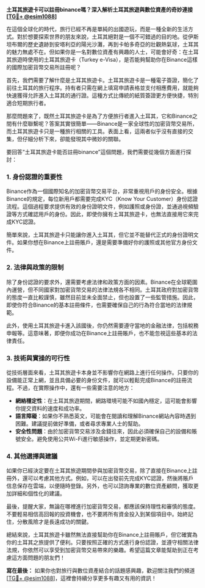 **土耳其旅遊卡可以註冊binance嗎？深入解析土耳其旅遊與數位資產的奇妙連接[[TG💪+ @esim1088](https://t.me/s/esim1088)]**

在這個全球化的時代，旅行已經不再是單純的出國遊玩，而是一種全新的生活方式。對於想要探索世界的朋友來說，土耳其絕對是一個不可錯過的目的地。從伊斯坦布爾的歷史遺跡到安塔利亞的陽光沙灘，再到卡帕多奇亞的壯觀熱氣球，土耳其的魅力無處不在。但如果你是一名對數位資產有興趣的人士，可能會好奇：在土耳其旅遊時使用的土耳其旅遊卡（Turkey e-Visa），是否能夠幫助你在Binance這樣的國際加密貨幣交易所註冊呢？

首先，我們需要了解什麼是土耳其旅遊卡。土耳其旅遊卡是一種電子簽證，簡化了前往土耳其的旅行程序。持有者只需在網上填寫申請表格並支付相應費用，就能夠快速獲得允許進入土耳其的通行證。這種方式比傳統的紙質簽證更方便快捷，特別適合短期旅行者。

那麼問題來了，既然土耳其旅遊卡是為了方便旅行者進入土耳其，它和Binance之間有什麼聯繫呢？答案其實很簡單——Binance是一家全球性的加密貨幣交易所，而土耳其旅遊卡只是一種旅行相關的工具。表面上看，這兩者似乎沒有直接的交集，但仔細分析下來，卻能發現其中微妙的關聯。

要回答“土耳其旅遊卡能否註冊binance”這個問題，我們需要從幾個方面進行探討：

### 1. **身份認證的重要性**
Binance作為一個國際知名的加密貨幣交易平台，非常重視用戶的身份安全。根據Binance的規定，每位新用戶都需要完成KYC（Know Your Customer）身份認證流程。這個過程要求提供有效的身份證明文件，例如護照或身份證，並通過視頻驗證等方式確認用戶的身份。因此，即使你擁有土耳其旅遊卡，也無法直接用它來完成KYC認證。

簡單來說，土耳其旅遊卡只能讓你進入土耳其，但它並不能替代正式的身份證明文件。如果你想在Binance上註冊賬戶，還是需要準備好你的護照或其他官方身份文件。

### 2. **法律與政策的限制**
除了身份認證的要求外，還需要考慮法律和政策方面的因素。Binance在全球範圍內運營，但不同國家對加密貨幣交易的法律法規各不相同。土耳其政府對加密貨幣的態度一直比較謹慎，雖然目前並未全面禁止，但也設置了一些監管措施。因此，即使你符合Binance的基本註冊條件，也需要確保自己的行為符合當地的法律規範。

此外，使用土耳其旅遊卡進入該國後，你仍然需要遵守當地的金融法律，包括稅務申報等。這意味著，即便你成功在Binance上註冊賬戶，也不能忽視這些基本的法律責任。

### 3. **技術與實操的可行性**
從技術層面來看，土耳其旅遊卡本身並不影響你在網路上進行任何操作。只要你的設備能正常上網，並且具備必要的身份文件，就可以輕鬆完成Binance的註冊流程。不過，在實際操作中，還有一些需要注意的地方：

- **網絡穩定性**：在土耳其旅遊期間，網路環境可能不如國內穩定，這可能會影響你提交資料的速度和成功率。
- **語言障礙**：如果你不熟悉英文，可能會在閱讀和理解Binance網站內容時遇到困難。建議提前做好準備，或者尋求專業人士的幫助。
- **安全性問題**：由於加密貨幣交易涉及金錢往來，因此必須確保自己的設備和賬號安全。避免使用公共Wi-Fi進行敏感操作，並定期更新密碼。

### 4. **其他選擇與建議**
如果你已經決定要在土耳其旅遊期間參與加密貨幣交易，除了直接在Binance上註冊外，還可以考慮其他方式。例如，可以在出發前先完成KYC認證，然後將賬戶信息保存在雲端，以便隨時登錄。另外，也可以諮詢專業的數位資產顧問，獲取更加詳細和個性化的建議。

最後，提醒大家，無論在哪裡進行加密貨幣交易，都應該保持理性和審慎的態度。不要輕易相信高回報的投資機會，也不要將所有資金投入到某個項目中。始終記住，分散風險才是長遠成功的關鍵。

總結來說，土耳其旅遊卡雖然無法直接幫助你在Binance上註冊賬戶，但它確實為你的土耳其之旅提供了便利。只要按照正確的方式進行身份認證，並遵守相關法律法規，你依然可以享受到加密貨幣交易帶來的樂趣。希望這篇文章能幫助到正在考慮這方面問題的朋友們！

**寫在最後：** 如果你也對旅行與數位資產結合的話題感興趣，歡迎關注我們的頻道[[TG💪+ @esim1088](https://t.me/s/esim1088)]，這裡會持續分享更多有趣又有用的資訊！